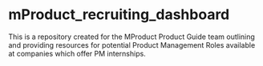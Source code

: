 # mProduct_recruiting_dashboard
This is a repository created for the MProduct Product Guide team outlining and providing resources for potential Product Management Roles available at companies which offer PM internships.  
